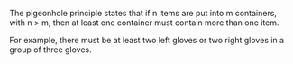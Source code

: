 The pigeonhole principle states that if n items are put into m containers, with n > m, then at least one container must contain more than one item.

For example, there must be at least two left gloves or two right gloves in a group of three gloves.